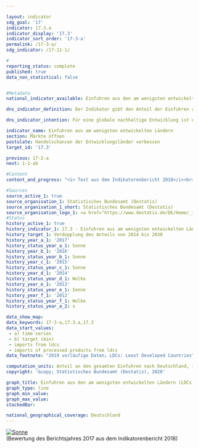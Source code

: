 ```yaml
---

layout: indicator                   
sdg_goal: '17'                   
indicator: 17.3.a                   
indicator_display: '17.3'                   
indicator_sort_order: '17-3-a'                   
permalink: /17-3-a/                   
sdg_indicator: /17-11-1/                   

#                   
reporting_status: complete                   
published: true                   
data_non_statistical: false                   


#Metadata                   
national_indicator_available: Einfuhren aus den am wenigsten entwickelten Ländern (LDCs)                   

dns_indicator_definition: Der Indikator gibt den Anteil der Einfuhren aus am wenigsten entwickelten Ländern (Least Developed Countries, LDCs) an den gesamten Einfuhren nach Deutschland (in Euro gemessen) an.                   

dns_indicator_intention: Für eine globale nachhaltige Entwicklung ist es wichtig, die Handelschancen der Entwicklungsund Schwellenländer zu verbessern. Entwicklungs- und Schwellenländer benötigen ein offenes und faires Handelssystem, um sowohl Rohstoffe als auch verarbeitete Produkte auf dem Weltmarkt anzubieten. Die Bundesregierung hat daher als Ziel festgelegt, dass sich der Anteil der Einfuhren aus LDCs zwischen den Jahren 2014 und 2030 verdoppeln soll.                   

indicator_name: Einfuhren aus am wenigsten entwickelten Ländern                   
section: Märkte öffnen                   
postulate: Handelschancen der Entwicklungsländer verbessen                   
target_id: '17.3'                   

previous: 17-2-a                   
next: 1-1-ab                   

#Content                    
content_and_progress: "<i> Text aus dem Indikatorenbericht 2018</i><br><br>Die Angaben zu Einfuhren nach Deutschland werden von der Außenhandelsstatistik des Statistischen Bundesamtes zusammengestellt. Dabei werden neben dem Herkunftsland der importierten Waren, deren Wert und Gewicht auch die Art der Ware detailliert erfasst. Ausgeschlossen ist in der Außenhandelsstatistik der Bereich Dienstleistungen.<br><br>Die Einordnung der verschiedenen Länder als LDCs wird anhand der Liste der Empfänger öffentlicher Entwicklungsgelder des Ausschusses für Entwicklungszusammenarbeit der Organisation für wirtschaftliche Zusammenarbeit und Entwicklung (OECD-DAC) vorgenommen. Für den Indikator werden die im jeweiligen Jahr gültigen Einstufungen gemäß OECD-DAC verwendet. Ändert sich also der Status eines Landes, so wirkt sich das auf den Indikator aus, auch wenn der Wert der Einfuhren aus diesem Land unverändert bleibt. Für die Entwicklung des Indikators im dargestellten Zeitraum sind Statusänderungen der Länder allerdings kaum relevant.<br><br>Für Wert und Entwicklung des Indikators können verschiedene Faktoren eine Rolle spielen, etwa Technologietransfers oder Zolländerungen, aber auch die politische Stabilität eines Landes oder die Infrastruktur. Die zusätzliche Darstellung von weiterverarbeiteten Produkten soll zumindest in gewissem Umfang der Frage Rechnung tragen, ob Deutschland aus den LDCs hauptsächlich die Ausgangsstoffe für industriell erzeugte Produkte bezieht oder ob die LDCs selbst am Fertigungsprozess und dessen Wertschöpfung teilhaben.<br><br>Bedingt durch Reimporte sind auch Mehrfachzählungen in Zähler und Nenner des Indikators nicht auszuschließen. Zu berücksichtigen ist ferner, dass die Importe aus LDCs im Verhältnis zu den gesamten deutschen Importen betrachtet werden. Somit hängt der Wert des Indikators nicht nur von der absoluten Höhe der Importe aus LDCs ab, sondern auch vom Wert aller Importe.<br><br>Neben den gesamten Einfuhren Deutschlands aus LDCs wird in der Grafik auch der Anteil von weiterverarbeiteten Produkten dargestellt. Darunter sind alle Waren gefasst, die in der Gliederung nach Warengruppen der Ernährungs- und der Gewerblichen Wirtschaft (EGW) nicht als „Rohstoffe“ eingestuft werden. Entsprechend fallen aus der Natur gewonnene, nicht oder kaum bearbeitete Waren, wie Erdöl, Erze, Rundholz oder pflanzliche Spinnstoffe, nicht darunter. Dagegen zählen etwa Getreide, Gemüse, lebende Tiere, Fleisch und Milch zu den weiterverarbeiteten Produkten.<br><br>Der Anteil der Einfuhren aus LDCs an den gesamten Einfuhren nach Deutschland lag 2017 bei 0,93&nbsp;% oder 9,6 Milliarden Euro (vorläufige Ergebnisse). Dies bedeutet eine Steigerung um über 113&nbsp;% gegenüber 2002, als der Anteil noch bei 0,44&nbsp;% lag. Die positive Entwicklung zeigte sich allerdings erst in den Jahren seit 2008. Der Anteil der Einfuhren von weiterverarbeiteten Produkten aus LDCs stieg zwischen 2002 und 2017 noch stärker an (+ 146&nbsp;%). Er liegt nun bei 0,88&nbsp;% der gesamten Einfuhren nach Deutschland (2002: 0,36&nbsp;%), dies entspricht einem Wert von rund 9,1 Milliarden Euro. Bei Fortsetzung des Anstiegs der letzten fünf Jahre wäre davon auszugehen, dass die Zielmarke erreicht wird.<br><br>Eine genauere Betrachtung der unterschiedlichen Herkunftsländer zeigt, dass 2017 fast drei Viertel der Einfuhren aus den LDCs Bangladesch (55,51&nbsp;%) und Kambodscha (16,04&nbsp;%) stammten. Werden nicht nur die LDCs, sondern alle Entwicklungs- und Schwellenländer betrachtet, so betrug im Jahr 2017 ihr Anteil an den gesamten Einfuhren nach Deutschland 21,86&nbsp;%, wobei der Anteil weiterverarbeiteter Güter bei 20,09&nbsp;% lag (nach 13,67 bzw. 12,17&nbsp;% im Jahr 2002). Somit machen die Einfuhren aus LDCs sowohl an allen Gütern als auch an den weiterverarbeiteten einen eher kleineren Teil der Einfuhren aus Entwicklungs- und Schwellenländern aus. Wie oben ersichtlich hat ihr Anteil an den gesamten Einfuhren jedoch im Zeitverlauf stärker zugenommen. Unter allen Entwicklungs- und Schwellenländern spielt China die größte Rolle. Allein der Anteil der Importe aus China an allen deutschen Importen betrug 9,74&nbsp;% bzw. 9,70&nbsp;% für die weiterverarbeitenden Güter. Damit ist China für Deutschland der größte Importeur."                   

#Sources
source_active_1: true                           
source_organisation_1: Statistisches Bundesamt (Destatis)                           
source_organisation_1_short: Statistisches Bundesamt (Destatis)                           
source_organisation_logo_1: <a href="https://www.destatis.de/DE/Home/_inhalt.html"><img src="https://g205sdgs.github.io/sdg-indicators/public/logos/destatis.png" alt="Logo Statistisches Bundesamt (Destatis)" title="Klicken Sie hier um zu der Homepage der Organisation zu gelangen" /></a>
#Status                   
history_active_1: true                   
history_indicator_1: 17.3 - Einfuhren aus am wenigsten entwickelten Ländern                   
history_target_1: Verdopplung des Anteils von 2014 bis 2030
history_year_a_1: '2017'                           
history_status_year_a_1: Sonne
history_year_b_1: '2016'                           
history_status_year_b_1: Sonne
history_year_c_1: '2015'                           
history_status_year_c_1: Sonne
history_year_d_1: '2014'                           
history_status_year_d_1: Wolke
history_year_e_1: '2013'                           
history_status_year_e_1: Sonne
history_year_f_1: '2012'                           
history_status_year_f_1: Wolke
history_status_year_a_2: x

data_show_map:                    
data_keywords: 17-3-a,17.3.a,17.3                   
data_start_values:
 - a) time series
 - b) target (min)
 - imports from ldcs
 - imports of processed products from ldcs                   
data_footnote: "2019 vorläufige Daten; LDCs: Least Developed Countries"                   

computation_units: Anteil an den gesamten Einfuhren nach Deutschland, in&nbsp;%                   
copyright: '&copy; Statistisches Bundesamt (Destatis), 2020'                   

graph_title: Einfuhren aus den am wenigsten entwickelten Ländern (LDCs)                   
graph_type: line                   
graph_min_value:                    
graph_max_value:                    
stackedBar:                    

national_geographical_coverage: Deutschland                   
---
```

<div>                           
  <div class="my-header">                           
    <a href="https://sustainabledevelopment-deutschland.github.io/status/"><img src="https://g205sdgs.github.io/sdg-indicators/public/Wettersymbole/Sonne.png" title="Bei Fortsetzung der Entwicklung beträgt die Abweichung vom Zielwert weniger als 5&nbsp;% der Differenz zwischen Zielwert und aktuellem Wert" alt="Sonne" />                           
    </a>                           
  </div>
  <div class="my-header-note">
    <span>(Bewertung des Berichtsjahres 2017 aus dem Indikatorenbericht 2018)</span>
  </div>                           
</div>
